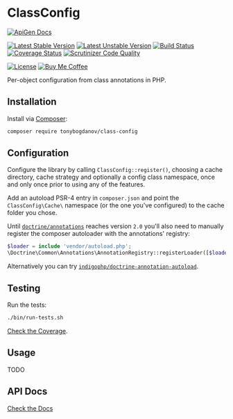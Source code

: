 # ClassConfig

[![ApiGen Docs](https://img.shields.io/badge/ApiGen-Docs-053368.svg)](https://tonybogdanov.github.io/class-config/docs)

[![Latest Stable Version](https://poser.pugx.org/tonybogdanov/class-config/v/stable?format=flat)](https://packagist.org/packages/tonybogdanov/class-config)
[![Latest Unstable Version](https://poser.pugx.org/tonybogdanov/class-config/v/unstable?format=flat)](https://packagist.org/packages/tonybogdanov/class-config)
[![Build Status](https://travis-ci.org/TonyBogdanov/class-config.svg?branch=master)](https://travis-ci.org/TonyBogdanov/class-config)
[![Coverage Status](https://coveralls.io/repos/github/TonyBogdanov/class-config/badge.svg?branch=master)](https://coveralls.io/github/TonyBogdanov/class-config?branch=master)
[![Scrutinizer Code Quality](https://scrutinizer-ci.com/g/TonyBogdanov/class-config/badges/quality-score.png?b=master)](https://scrutinizer-ci.com/g/TonyBogdanov/class-config/?branch=master)

[![License](https://poser.pugx.org/tonybogdanov/class-config/license?format=flat)](https://packagist.org/packages/tonybogdanov/class-config)
[![Buy Me Coffee](https://img.shields.io/badge/buy_me-coffee-00cae9.svg)](http://ko-fi.co/1236KUKJNC96B)

Per-object configuration from class annotations in PHP.

## Installation

Install via [Composer](https://getcomposer.org):

```sh
composer require tonybogdanov/class-config
```

## Configuration

Configure the library by calling `ClassConfig::register()`, choosing a cache directory, cache strategy and optionally a config class namespace, once and only once prior to using any of the features.

Add an autoload PSR-4 entry in `composer.json` and point the `ClassConfig\Cache\` namespace (or the one you've configured) to the cache folder you chose.

Until [`doctrine/annotations`](https://github.com/doctrine/annotations) reaches version `2.0` you'll also need to manually register the composer autoloader with the annotations' registry:

```php
$loader = include 'vendor/autoload.php';
\Doctrine\Common\Annotations\AnnotationRegistry::registerLoader([$loader, 'loadClass']);
```

Alternatively you can try [`indigophp/doctrine-annotation-autoload`](https://github.com/indigophp/doctrine-annotation-autoload).

## Testing

Run the tests:

```sh
./bin/run-tests.sh
```

[Check the Coverage](https://tonybogdanov.github.io/class-config/coverage/).

## Usage

TODO

## API Docs

[Check the Docs](https://tonybogdanov.github.io/class-config/docs/)